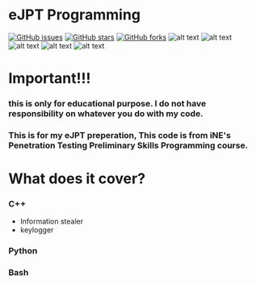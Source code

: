 # eJPT Programming
[![GitHub issues](https://img.shields.io/github/issues/X3N064/github_contribution_hacking)](https://github.com/X3N064/github_contribution_hacking/issues)
[![GitHub stars](https://img.shields.io/github/stars/X3N064/github_contribution_hacking)](https://github.com/X3N064/github_contribution_hacking/stargazers)
[![GitHub forks](https://img.shields.io/github/forks/X3N064/github_contribution_hacking)](https://github.com/X3N064/github_contribution_hacking/network)
![alt text](https://badges.aleen42.com/src/github.svg)
![alt text](https://badges.aleen42.com/src/visual_studio_code.svg) </br>
![alt text](https://img.shields.io/badge/C%2B%2B-00599C?style=for-the-badge&logo=c%2B%2B&logoColor=white)
![alt text](https://img.shields.io/badge/Python-FFD43B?style=for-the-badge&logo=python&logoColor=blue)
![alt text](https://img.shields.io/badge/Shell_Script-121011?style=for-the-badge&logo=gnu-bash&logoColor=white)
# Important!!!
### this is only for educational purpose. I do not have responsibility on whatever you do with my code.

### This is for my eJPT preperation, This code is from iNE's Penetration Testing Preliminary Skills Programming course.

# What does it cover?

### C++
- Information stealer
- keylogger
### Python
### Bash